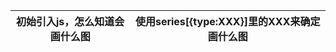 | 初始引入js，怎么知道会画什么图 | 使用series[{type:XXX}]里的XXX来确定画什么图 |
| :--:                           | :--:                                        |
